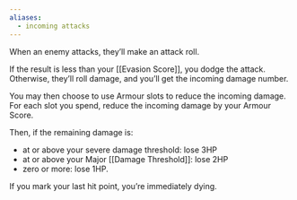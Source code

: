 ```yaml
---
aliases:
  - incoming attacks
---
```

When an enemy attacks, they’ll make an attack roll.

If the result is less than your [[Evasion Score]], you dodge the attack. Otherwise, they’ll roll damage, and you’ll get the incoming damage number.

You may then choose to use Armour slots to reduce the incoming damage. For each slot you spend, reduce the incoming damage by your Armour Score.

Then, if the remaining damage is:
* at or above your severe damage threshold: lose 3HP
* at or above your Major [[Damage Threshold]]: lose 2HP
* zero or more: lose 1HP.

If you mark your last hit point, you’re immediately dying.
